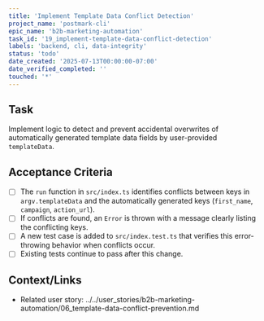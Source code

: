 ```yaml
---
title: 'Implement Template Data Conflict Detection'
project_name: 'postmark-cli'
epic_name: 'b2b-marketing-automation'
task_id: '19_implement-template-data-conflict-detection'
labels: 'backend, cli, data-integrity'
status: 'todo'
date_created: '2025-07-13T00:00:00-07:00'
date_verified_completed: ''
touched: '*'
---
```


## Task

Implement logic to detect and prevent accidental overwrites of automatically generated template data fields by user-provided `templateData`.

## Acceptance Criteria

- [ ] The `run` function in `src/index.ts` identifies conflicts between keys in `argv.templateData` and the automatically generated keys (`first_name`, `campaign`, `action_url`).
- [ ] If conflicts are found, an `Error` is thrown with a message clearly listing the conflicting keys.
- [ ] A new test case is added to `src/index.test.ts` that verifies this error-throwing behavior when conflicts occur.
- [ ] Existing tests continue to pass after this change.

## Context/Links

- Related user story: ../../user_stories/b2b-marketing-automation/06_template-data-conflict-prevention.md
